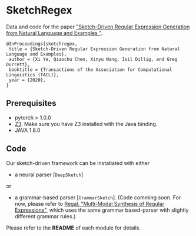# SketchRegex
Data and code for the paper ["Sketch-Driven Regular Expression Generation from Natural Language and Examples
"](https://arxiv.org/abs/1908.05848).

 ```
 @InProceedings{sketchregex,
  title = {Sketch-Driven Regular Expression Generation from Natural Language and Examples},
  author = {Xi Ye, Qiaochu Chen, Xinyu Wang, Isil Dillig, and Greg Durrett},
  booktitle = {Transactions of the Association for Computational Linguistics (TACL)},
  year = {2020},
}
 
 ```
 
 ## Prerequisites
 
 * pytorch > 1.0.0
 * [Z3](https://github.com/Z3Prover/z3). Make sure you have Z3 installed with the Java binding.
 * JAVA 1.8.0
 
 ## Code
 
 Our sketch-driven framework can be instatiated with either
 * a neural parser [`DeepSketch`]
 
 or
 
 * a grammar-based parser [`GrammarSketch`]. (Code comming soon. For now, please refer to [Regal, "Multi-Modal Synthesis of Regular Expressions"](https://github.com/utopia-group/regel), which uses the same grammar based-parser with slightly different grammar rules.)
 
 Please refer to the **README** of each module for details.
